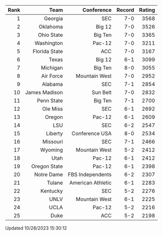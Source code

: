 | Rank  | Team                 | Conference           | Record   | Rating |
| ---:  | ---:                 | ---:                 | ---:     | ---:   |
| 1     | Georgia              | SEC                  | 7-0      | 3568   |
| 2     | Oklahoma             | Big 12               | 7-0      | 3526   |
| 3     | Ohio State           | Big Ten              | 7-0      | 3365   |
| 4     | Washington           | Pac-12               | 7-0      | 3211   |
| 5     | Florida State        | ACC                  | 7-0      | 3167   |
| 6     | Texas                | Big 12               | 6-1      | 3099   |
| 7     | Michigan             | Big Ten              | 8-0      | 3055   |
| 8     | Air Force            | Mountain West        | 7-0      | 2952   |
| 9     | Alabama              | SEC                  | 7-1      | 2854   |
| 10    | James Madison        | Sun Belt             | 7-0      | 2832   |
| 11    | Penn State           | Big Ten              | 7-1      | 2700   |
| 12    | Ole Miss             | SEC                  | 6-1      | 2692   |
| 13    | Oregon               | Pac-12               | 6-1      | 2609   |
| 14    | LSU                  | SEC                  | 6-2      | 2547   |
| 15    | Liberty              | Conference USA       | 8-0      | 2534   |
| 16    | Missouri             | SEC                  | 7-1      | 2466   |
| 17    | Wyoming              | Mountain West        | 5-2      | 2412   |
| 18    | Utah                 | Pac-12               | 6-1      | 2412   |
| 19    | Oregon State         | Pac-12               | 6-1      | 2398   |
| 20    | Notre Dame           | FBS Independents     | 6-2      | 2307   |
| 21    | Tulane               | American Athletic    | 6-1      | 2283   |
| 22    | Kentucky             | SEC                  | 5-2      | 2276   |
| 23    | UNLV                 | Mountain West        | 6-1      | 2225   |
| 24    | UCLA                 | Pac-12               | 5-2      | 2216   |
| 25    | Duke                 | ACC                  | 5-2      | 2198   |

Updated 10/28/2023 15:30:12
